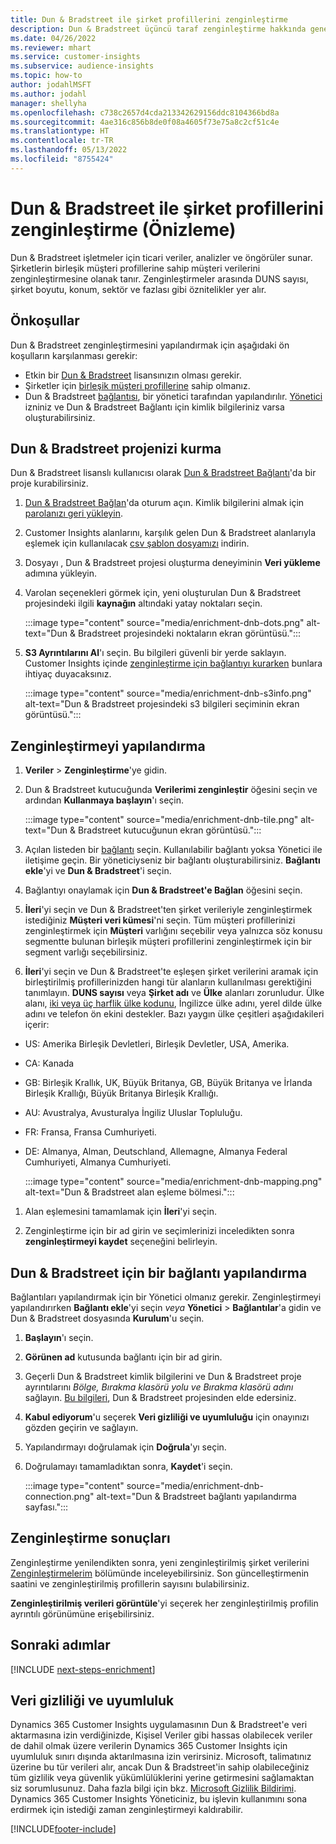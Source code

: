```yaml
---
title: Dun & Bradstreet ile şirket profillerini zenginleştirme
description: Dun & Bradstreet üçüncü taraf zenginleştirme hakkında genel bilgiler.
ms.date: 04/26/2022
ms.reviewer: mhart
ms.service: customer-insights
ms.subservice: audience-insights
ms.topic: how-to
author: jodahlMSFT
ms.author: jodahl
manager: shellyha
ms.openlocfilehash: c738c2657d4cda213342629156ddc8104366bd8a
ms.sourcegitcommit: 4ae316c856b8de0f08a4605f73e75a8c2cf51c4e
ms.translationtype: HT
ms.contentlocale: tr-TR
ms.lasthandoff: 05/13/2022
ms.locfileid: "8755424"
---
```

# <a name="enrichment-of-company-profiles-with-dun--bradstreet-preview"></a>Dun & Bradstreet ile şirket profillerini zenginleştirme (Önizleme)

Dun & Bradstreet işletmeler için ticari veriler, analizler ve öngörüler sunar. Şirketlerin birleşik müşteri profillerine sahip müşteri verilerini zenginleştirmesine olanak tanır. Zenginleştirmeler arasında DUNS sayısı, şirket boyutu, konum, sektör ve fazlası gibi öznitelikler yer alır.

## <a name="prerequisites"></a>Önkoşullar

Dun & Bradstreet zenginleştirmesini yapılandırmak için aşağıdaki ön koşulların karşılanması gerekir:

- Etkin bir [Dun & Bradstreet](https://www.dnb.com/marketing/media/give-your-data-a-boost.html?source=microsoft_audience_insights) lisansınızın olması gerekir.
- Şirketler için [birleşik müşteri profillerine](customer-profiles.md) sahip olmanız.
- Dun & Bradstreet [bağlantısı](connections.md), bir yönetici tarafından yapılandırılır. [Yönetici](permissions.md#admin) izniniz ve Dun & Bradstreet Bağlantı için kimlik bilgileriniz varsa oluşturabilirsiniz.

## <a name="setting-up-your-dun--bradstreet-project"></a>Dun & Bradstreet projenizi kurma

Dun & Bradstreet lisanslı kullanıcısı olarak [Dun & Bradstreet Bağlantı](https://connect.dnb.com?lead_source=microsoft_audienceinsights)'da bir proje kurabilirsiniz.


1. [Dun & Bradstreet Bağlan](https://connect.dnb.com?lead_source=microsoft_audienceinsights)'da oturum açın. Kimlik bilgilerini almak için [parolanızı geri yükleyin](https://sso.dnb.com/signin/forgot-password?lead_source=microsoft_audienceinsights).

1. Customer Insights alanlarını, karşılık gelen Dun & Bradstreet alanlarıyla eşlemek için kullanılacak [csv şablon dosyamızı](https://c360devenrichment.blob.core.windows.net/mapping/DnBCIdatamapping.csv) indirin.

1. Dosyayı , Dun & Bradstreet projesi oluşturma deneyiminin **Veri yükleme** adımına yükleyin.

1. Varolan seçenekleri görmek için, yeni oluşturulan Dun & Bradstreet projesindeki ilgili **kaynağın** altındaki yatay noktaları seçin.

   :::image type="content" source="media/enrichment-dnb-dots.png" alt-text="Dun & Bradstreet projesindeki noktaların ekran görüntüsü.":::

1. **S3 Ayrıntılarını Al**'ı seçin. Bu bilgileri güvenli bir yerde saklayın. Customer Insights içinde [zenginleştirme için bağlantıyı kurarken](#configure-a-connection-for-dun--bradstreet) bunlara ihtiyaç duyacaksınız.

   :::image type="content" source="media/enrichment-dnb-s3info.png" alt-text="Dun & Bradstreet projesindeki s3 bilgileri seçiminin ekran görüntüsü.":::

## <a name="configure-the-enrichment"></a>Zenginleştirmeyi yapılandırma

1. **Veriler** > **Zenginleştirme**'ye gidin.

1. Dun & Bradstreet kutucuğunda **Verilerimi zenginleştir** öğesini seçin ve ardından **Kullanmaya başlayın**'ı seçin.

   :::image type="content" source="media/enrichment-dnb-tile.png" alt-text="Dun & Bradstreet kutucuğunun ekran görüntüsü.":::

1. Açılan listeden bir [bağlantı](connections.md) seçin. Kullanılabilir bağlantı yoksa Yönetici ile iletişime geçin. Bir yöneticiyseniz bir bağlantı oluşturabilirsiniz. **Bağlantı ekle**'yi ve **Dun & Bradstreet**'i seçin.

1. Bağlantıyı onaylamak için **Dun & Bradstreet'e Bağlan** öğesini seçin.

1. **İleri**'yi seçin ve Dun & Bradstreet'ten şirket verileriyle zenginleştirmek istediğiniz **Müşteri veri kümesi**'ni seçin. Tüm müşteri profillerinizi zenginleştirmek için **Müşteri** varlığını seçebilir veya yalnızca söz konusu segmentte bulunan birleşik müşteri profillerini zenginleştirmek için bir segment varlığı seçebilirsiniz.

1. **İleri**'yi seçin ve Dun & Bradstreet'te eşleşen şirket verilerini aramak için birleştirilmiş profillerinizden hangi tür alanların kullanılması gerektiğini tanımlayın. **DUNS sayısı** veya **Şirket adı** ve **Ülke** alanları zorunludur. Ülke alanı, [iki veya üç harflik ülke kodunu](https://www.iso.org/iso-3166-country-codes.html), İngilizce ülke adını, yerel dilde ülke adını ve telefon ön ekini destekler. Bazı yaygın ülke çeşitleri aşağıdakileri içerir:

- US: Amerika Birleşik Devletleri, Birleşik Devletler, USA, Amerika.
- CA: Kanada
- GB: Birleşik Krallık, UK, Büyük Britanya, GB, Büyük Britanya ve İrlanda Birleşik Krallığı, Büyük Britanya Birleşik Krallığı.
- AU: Avustralya, Avusturalya İngiliz Uluslar Topluluğu.
- FR: Fransa, Fransa Cumhuriyeti.
- DE: Almanya, Alman, Deutschland, Allemagne, Almanya Federal Cumhuriyeti, Almanya Cumhuriyeti.

   :::image type="content" source="media/enrichment-dnb-mapping.png" alt-text="Dun & Bradstreet alan eşleme bölmesi.":::

1. Alan eşlemesini tamamlamak için **İleri**'yi seçin.

1. Zenginleştirme için bir ad girin ve seçimlerinizi inceledikten sonra **zenginleştirmeyi kaydet** seçeneğini belirleyin.

## <a name="configure-a-connection-for-dun--bradstreet"></a>Dun & Bradstreet için bir bağlantı yapılandırma

Bağlantıları yapılandırmak için bir Yönetici olmanız gerekir. Zenginleştirmeyi yapılandırırken **Bağlantı ekle**'yi seçin *veya* **Yönetici** > **Bağlantılar**'a gidin ve Dun & Bradstreet dosyasında **Kurulum**'u seçin.

1. **Başlayın**'ı seçin.

1. **Görünen ad** kutusunda bağlantı için bir ad girin.

1. Geçerli Dun & Bradstreet kimlik bilgilerini ve Dun & Bradstreet proje ayrıntılarını *Bölge, Bırakma klasörü yolu ve Bırakma klasörü adını* sağlayın. [Bu bilgileri](#setting-up-your-dun--bradstreet-project), Dun & Bradstreet projesinden elde edersiniz.

1. **Kabul ediyorum**'u seçerek **Veri gizliliği ve uyumluluğu** için onayınızı gözden geçirin ve sağlayın.

1. Yapılandırmayı doğrulamak için **Doğrula**'yı seçin.

1. Doğrulamayı tamamladıktan sonra, **Kaydet**'i seçin.

   :::image type="content" source="media/enrichment-dnb-connection.png" alt-text="Dun & Bradstreet bağlantı yapılandırma sayfası.":::

## <a name="enrichment-results"></a>Zenginleştirme sonuçları

Zenginleştirme yenilendikten sonra, yeni zenginleştirilmiş şirket verilerini [Zenginleştirmelerim](enrichment-hub.md) bölümünde inceleyebilirsiniz. Son güncelleştirmenin saatini ve zenginleştirilmiş profillerin sayısını bulabilirsiniz.

**Zenginleştirilmiş verileri görüntüle**'yi seçerek her zenginleştirilmiş profilin ayrıntılı görünümüne erişebilirsiniz.

## <a name="next-steps"></a>Sonraki adımlar

[!INCLUDE [next-steps-enrichment](includes/next-steps-enrichment.md)]

## <a name="data-privacy-and-compliance"></a>Veri gizliliği ve uyumluluk

Dynamics 365 Customer Insights uygulamasının Dun & Bradstreet'e veri aktarmasına izin verdiğinizde, Kişisel Veriler gibi hassas olabilecek veriler de dahil olmak üzere verilerin Dynamics 365 Customer Insights için uyumluluk sınırı dışında aktarılmasına izin verirsiniz. Microsoft, talimatınız üzerine bu tür verileri alır, ancak Dun & Bradstreet'in sahip olabileceğiniz tüm gizlilik veya güvenlik yükümlülüklerini yerine getirmesini sağlamaktan siz sorumlusunuz. Daha fazla bilgi için bkz. [Microsoft Gizlilik Bildirimi](https://go.microsoft.com/fwlink/?linkid=396732).
Dynamics 365 Customer Insights Yöneticiniz, bu işlevin kullanımını sona erdirmek için istediği zaman zenginleştirmeyi kaldırabilir.

[!INCLUDE[footer-include](includes/footer-banner.md)]
